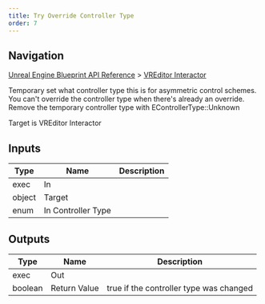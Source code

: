 ```yaml
---
title: Try Override Controller Type
order: 7
---
```

## Navigation

[Unreal Engine Blueprint API Reference](https://dev.epicgames.com/documentation/en-us/unreal-engine/BlueprintAPI) > [VREditor Interactor](https://dev.epicgames.com/documentation/en-us/unreal-engine/BlueprintAPI/VREditorInteractor)

Temporary set what controller type this is for asymmetric control schemes.
You can't override the controller type when there's already an override.
Remove the temporary controller type with EControllerType::Unknown

Target is VREditor Interactor

## Inputs

| Type | Name | Description |
| --- | --- | --- |
| exec | In |  |
| object | Target |  |
| enum | In Controller Type |  |

## Outputs

| Type | Name | Description |
| --- | --- | --- |
| exec | Out |  |
| boolean | Return Value | true if the controller type was changed |
